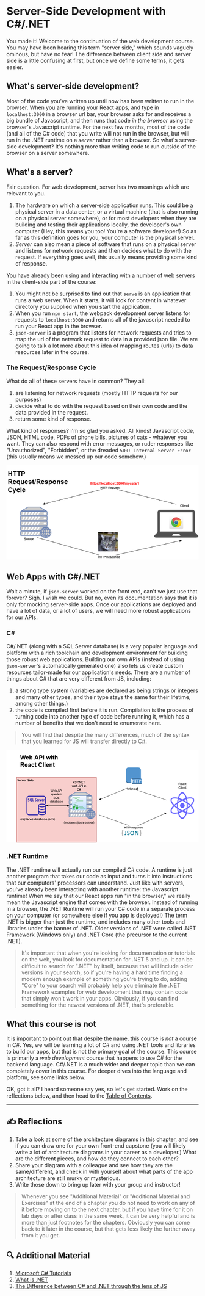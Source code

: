 # Server-Side Development with C#/.NET
You made it! Welcome to the continuation of the web development course. You may have been hearing this term "server side," which sounds vaguely ominous, but have no fear! The difference between client side and server side is a little confusing at first, but once we define some terms, it gets easier. 

## What's server-side development?
Most of the code you've written up until now has been written to run in the browser. When you are running your React apps, and type in `localhost:3000` in a browser url bar, your browser asks for and receives a big bundle of Javascript, and then runs that code _in the browser_ using the browser's Javascript runtime. For the next few months, most of the code (and all of the C# code) that you write will not run in the browser, but will run in the .NET runtime on a _server_ rather than a browser. So what's server-side development? It's nothing more than writing code to run outside of the browser on a server somewhere. 

## What's a server?
Fair question. For web development, server has two meanings which are relevant to you.
1. The hardware on which a server-side application runs. This could be a physical server in a data center, or a virtual machine (that is also running on a physical server somewhere), or for most developers when they are building and testing their applications locally, the developer's own computer (Hey, this means you too! You're a software developer!) So as far as this definition goes for you, your computer is the physical server.
1. *Server* can also mean a piece of software that runs on a physical server and listens for network requests and then decides what to do with the request. If everything goes well, this usually means providing some kind of response. 


 You have already been using and interacting with a number of web servers in the client-side part of the course:
 1. You might not be surprised to find out that `serve` is an application that runs a web server. When it starts, it will look for content in whatever directory you supplied when you start the application.  
 1. When you run `npm start`, the webpack development server listens for requests to `localhost:3000` and returns all of the javascript needed to run your React app in the browser. 
 1. `json-server` is a program that listens for network requests and tries to map the url of the network request to data in a provided json file. We are going to talk a lot more about this idea of mapping routes (urls) to data resources later in the course. 

### The Request/Response Cycle
 What do all of these servers have in common? They all:
 1. are listening for network requests (mostly HTTP requests for our purposes)
 1. decide what to do with the request based on their own code and the data provided in the request. 
 1. return some kind of response. 

 What kind of responses? I'm so glad you asked. All kinds! Javascript code, JSON, HTML code, PDFs of phone bills, pictures of cats -  whatever you want. They can also respond with error messages, or ruder responses like "Unauthorized", "Forbidden", or the dreaded `500: Internal Server Error` (this usually means we messed up our code somehow.)

 ![HTTP Request/Response Cycle](./assets/request-response-cycle.png)

## Web Apps with C#/.NET
Wait a minute, if `json-server` worked on the front end, can't we just use that forever? Sigh. I wish we could. But no, even its documentation says that it is only for mocking server-side apps. Once our applications are deployed and have a lot of data, or a lot of users, we will need more robust applications for our APIs. 

### C#
C#/.NET (along with a SQL Server database) is a very popular language and platform with a rich toolchain and development environment for building those robust web applications. Building our own APIs (instead of using `json-server`'s automatically generated one) also lets us create custom resources tailor-made for our application's needs. There are a number of things about C# that are very different from JS, including:
1. a strong type system (variables are declared as being strings or integers and many other types, and their type stays the same for their lifetime, among other things.)
1. the code is compiled first before it is run. Compilation is the process of turning code into another type of code before running it, which has a number of benefits that we don't need to enumerate here.  

>You will find that despite the many differences, much of the syntax that you learned for JS will transfer directly to C#. 

![Web API with React Client](./assets/web-api-with-react.png)

### .NET Runtime
The .NET runtime will actually run our compiled C# code. A runtime is just another program that takes our code as input and turns it into instructions that our computers' processors can understand. Just like with servers, you've already been interacting with another runtime: the Javascript runtime! When we say that our React apps run "in the browser," we really mean the Javascript engine that comes with the browser. Instead of running in a browser, the .NET Runtime will run your C# code in a separate process on your computer (or somewhere else if you app is deployed!) The term .NET is bigger than just the runtime, and includes many other tools and libraries under the banner of .NET. Older versions of .NET were called .NET Framework (Windows only) and .NET Core (the precursor to the current .NET).

>It's important that when you're looking for documentation or tutorials on the web, you look for documentation for .NET 5 and up. It can be difficult to search for ".NET" by itself, because that will include older versions in your search, so if you're having a hard time finding a modern enough example of something you're trying to do, adding "Core" to your search will probably help you eliminate the .NET Framework examples for web development that may contain code that simply won't work in your apps. Obviously, if you can find something for the newest versions of .NET, that's preferable.  


## What this course is not
It is important to point out that despite the name, this course is _not_ a course in C#. Yes, we will be learning a lot of C# and using .NET tools and libraries to build our apps, but that is not the primary goal of the course. This course is primarily a _web development_ course that happens to use C# for the backend language. C#/.NET is a much wider and deeper topic than we can completely cover in this course. For deeper dives into the language and platform, see some links below. 

OK, got it all? I heard someone say yes, so let's get started. Work on the reflections below, and then head to the [Table of Contents](./TABLE_OF_CONTENTS.md). 
___

## ✍️ Reflections
1. Take a look at some of the architecture diagrams in this chapter, and see if you can draw one for your own front-end capstone (you will likely write a lot of architecture diagrams in your career as a developer.) What are the different pieces, and how do they connect to each other?
1. Share your diagram with a colleague and see how they are the same/different, and check in with yourself about what parts of the app architecture are still murky or mysterious. 
1. Write those down to bring up later with your group and instructor!

> Whenever you see "Additional Material" or "Additional Material and Exercises" at the end of a chapter you do not need to work on any of it before moving on to the next chapter, but if you have time for it on lab days or after class in the same week, it can be very helpful and is more than just footnotes for the chapters. Obviously you can come back to it later in the course, but that gets less likely the further away from it you get.
## 🔍 Additional Material
1. [Microsoft C# Tutorials](https://learn.microsoft.com/en-us/dotnet/csharp/tour-of-csharp/tutorials/)
1. [What is .NET](https://dotnet.microsoft.com/en-us/learn/dotnet/what-is-dotnet)
1. [The Difference between C# and .NET through the lens of JS](https://learn.nashvillesoftwareschool.com/blog/2091/07/18/the-difference-between-c-and-.net-through-the-lens-of-javascript)